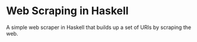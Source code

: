 # Web Scraping in Haskell

A simple web scraper in Haskell that builds up a set of URIs by scraping the web.
